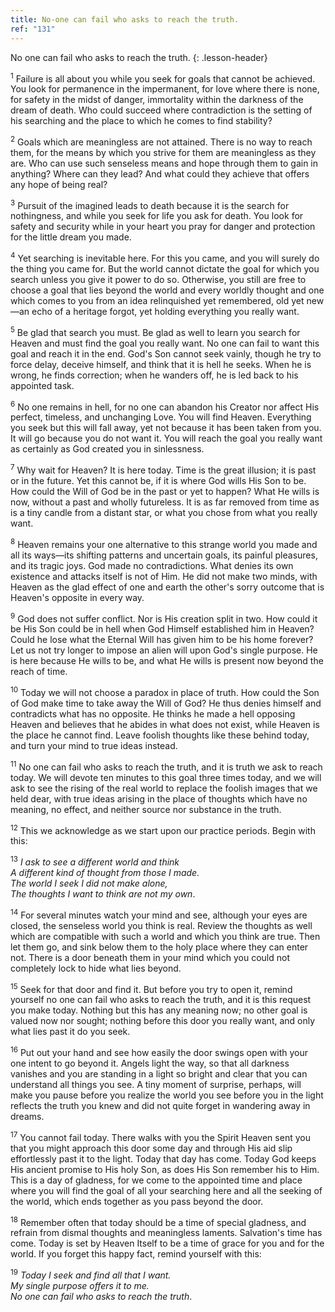 ```yaml
---
title: No-one can fail who asks to reach the truth.
ref: "131"
---
```


No one can fail who asks to reach the truth.
{: .lesson-header}

<sup>1</sup> Failure is all about you while you seek for goals that
cannot be achieved. You look for permanence in the impermanent, for love
where there is none, for safety in the midst of danger, immortality
within the darkness of the dream of death. Who could succeed where
contradiction is the setting of his searching and the place to which he
comes to find stability?

<sup>2</sup> Goals which are meaningless are not attained. There is no
way to reach them, for the means by which you strive for them are
meaningless as they are. Who can use such senseless means and hope
through them to gain in anything? Where can they lead? And what could
they achieve that offers any hope of being real?

<sup>3</sup> Pursuit of the imagined leads to death because it is the
search for nothingness, and while you seek for life you ask for death.
You look for safety and security while in your heart you pray for danger
and protection for the little dream you made.

<sup>4</sup> Yet searching is inevitable here. For this you came, and
you will surely do the thing you came for. But the world cannot dictate
the goal for which you search unless you give it power to do so.
Otherwise, you still are free to choose a goal that lies beyond the
world and every worldly thought and one which comes to you from an idea
relinquished yet remembered, old yet new—an echo of a heritage forgot,
yet holding everything you really want.

<sup>5</sup> Be glad that search you must. Be glad as well to learn you
search for Heaven and must find the goal you really want. No one can
fail to want this goal and reach it in the end. God's Son cannot seek
vainly, though he try to force delay, deceive himself, and think that it
is hell he seeks. When he is wrong, he finds correction; when he wanders
off, he is led back to his appointed task.

<sup>6</sup> No one remains in hell, for no one can abandon his Creator
nor affect His perfect, timeless, and unchanging Love. You will find
Heaven. Everything you seek but this will fall away, yet not because it
has been taken from you. It will go because you do not want it. You will
reach the goal you really want as certainly as God created you in
sinlessness.

<sup>7</sup> Why wait for Heaven? It is here today. Time is the great
illusion; it is past or in the future. Yet this cannot be, if it is
where God wills His Son to be. How could the Will of God be in the past
or yet to happen? What He wills is now, without a past and wholly
futureless. It is as far removed from time as is a tiny candle from a
distant star, or what you chose from what you really want.

<sup>8</sup> Heaven remains your one alternative to this strange world
you made and all its ways—its shifting patterns and uncertain goals, its
painful pleasures, and its tragic joys. God made no contradictions. What
denies its own existence and attacks itself is not of Him. He did not
make two minds, with Heaven as the glad effect of one and earth the
other's sorry outcome that is Heaven's opposite in every way.

<sup>9</sup> God does not suffer conflict. Nor is His creation split in
two. How could it be His Son could be in hell when God Himself
established him in Heaven? Could he lose what the Eternal Will has given
him to be his home forever? Let us not try longer to impose an alien
will upon God's single purpose. He is here because He wills to be, and
what He wills is present now beyond the reach of time.

<sup>10</sup> Today we will not choose a paradox in place of truth. How
could the Son of God make time to take away the Will of God? He thus
denies himself and contradicts what has no opposite. He thinks he made a
hell opposing Heaven and believes that he abides in what does not exist,
while Heaven is the place he cannot find. Leave foolish thoughts like
these behind today, and turn your mind to true ideas instead.

<sup>11</sup> No one can fail who asks to reach the truth, and it is
truth we ask to reach today. We will devote ten minutes to this goal
three times today, and we will ask to see the rising of the real world
to replace the foolish images that we held dear, with true ideas arising
in the place of thoughts which have no meaning, no effect, and neither
source nor substance in the truth.

<sup>12</sup> This we acknowledge as we start upon our practice periods.
Begin with this:

<sup>13</sup> *I ask to see a different world and think<br/>
A different kind of thought from those I made.<br/>
The world I seek I did not make alone,<br/>
The thoughts I want to think are not my own*.

<sup>14</sup> For several minutes watch your mind and see, although your
eyes are closed, the senseless world you think is real. Review the
thoughts as well which are compatible with such a world and which you
think are true. Then let them go, and sink below them to the holy place
where they can enter not.  There is a door beneath them in your mind
which you could not completely lock to hide what lies beyond.

<sup>15</sup> Seek for that door and find it. But before you try to open
it, remind yourself no one can fail who asks to reach the truth, and it
is this request you make today. Nothing but this has any meaning now; no
other goal is valued now nor sought; nothing before this door you really
want, and only what lies past it do you seek.

<sup>16</sup> Put out your hand and see how easily the door swings open
with your one intent to go beyond it. Angels light the way, so that all
darkness vanishes and you are standing in a light so bright and clear
that you can understand all things you see. A tiny moment of surprise,
perhaps, will make you pause before you realize the world you see before
you in the light reflects the truth you knew and did not quite forget in
wandering away in dreams.

<sup>17</sup> You cannot fail today. There walks with you the Spirit
Heaven sent you that you might approach this door some day and through
His aid slip effortlessly past it to the light. Today that day has come.
Today God keeps His ancient promise to His holy Son, as does His Son
remember his to Him. This is a day of gladness, for we come to the
appointed time and place where you will find the goal of all your
searching here and all the seeking of the world, which ends together as
you pass beyond the door.

<sup>18</sup> Remember often that today should be a time of special
gladness, and refrain from dismal thoughts and meaningless laments.
Salvation's time has come. Today is set by Heaven Itself to be a time of
grace for you and for the world. If you forget this happy fact, remind
yourself with this:

<sup>19</sup> *Today I seek and find all that I want.<br/>
My single purpose offers it to me.<br/>
No one can fail who asks to reach the truth*.

